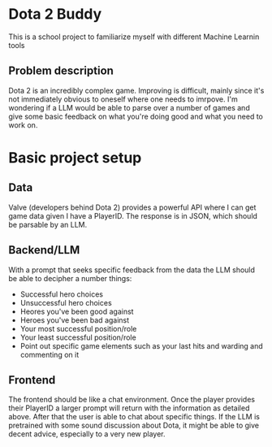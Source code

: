 # Dota 2 Buddy
This is a school project to familiarize myself with different Machine Learnin tools

## Problem description
Dota 2 is an incredibly complex game. Improving is difficult, mainly since it's not immediately obvious to oneself where one needs to imrpove.
I'm wondering if a LLM would be able to parse over a number of games and give some basic feedback on what you're doing good and what you need to work on.


# Basic project setup
## Data
Valve (developers behind Dota 2) provides a powerful API where I can get game data given I have a PlayerID. The response is in JSON, which should be parsable by an LLM.

## Backend/LLM
With a prompt that seeks specific feedback from the data the LLM should be able to decipher a number things:
- Successful hero choices
- Unsuccessful hero choices
- Heores you've been good against
- Heroes you've been bad against
- Your most successful position/role
- Your least successful position/role
- Point out specific game elements such as your last hits and warding and commenting on it

## Frontend
The frontend should be like a chat environment. Once the player provides their PlayerID a larger prompt will return with the information as detailed above.
After that the user is able to chat about specific things. If the LLM is pretrained with some sound discussion about Dota, it might be able to give decent advice, especially to a very new player.
